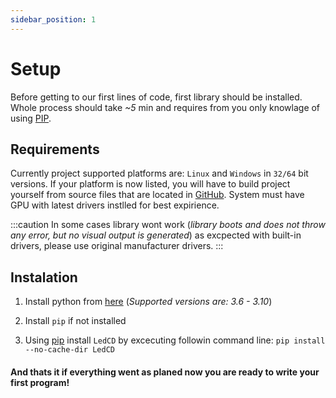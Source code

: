 ```yaml
---
sidebar_position: 1
---
```


# Setup

Before getting to our first lines of code, first library should be installed. Whole process should take _~5_ min and requires from you only knowlage of using [PIP](https://pip.pypa.io/en/stable/).

## Requirements

Currently project supported platforms are: `Linux` and `Windows` in `32/64` bit versions. If your platform is now listed, you will have to build project yourself from source files that are located in [GitHub](https://github.com/dk731/3D-Led-Cube). System must have GPU with latest drivers instlled for best expirience.

:::caution
In some cases library wont work (_library boots and does not throw any error, but no visual output is generated_) as excpected with built-in drivers, please use original manufacturer drivers.
:::

## Instalation

1. Install python from [here](https://www.python.org/downloads/) (_Supported versions are: 3.6 - 3.10_)

2. Install `pip` if not installed

3. Using [pip](https://pypi.org/project/pip/) install `LedCD` by excecuting followin command line: `pip install --no-cache-dir LedCD`

#### And thats it if everything went as planed now you are ready to write your first program!
